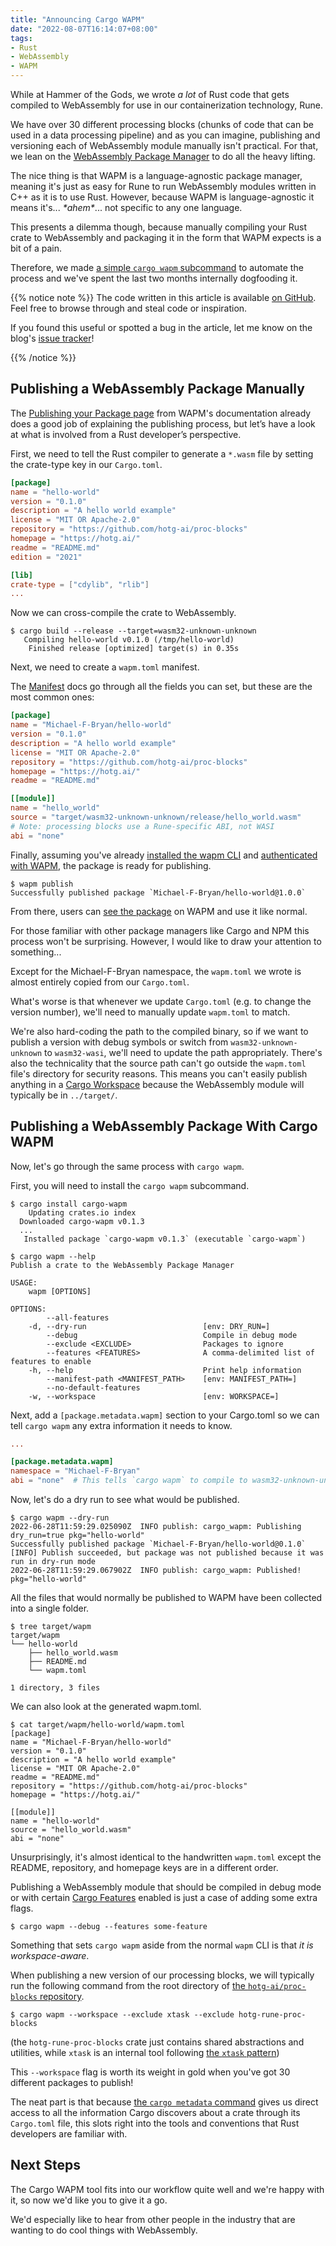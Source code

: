 ```yaml
---
title: "Announcing Cargo WAPM"
date: "2022-08-07T16:14:07+08:00"
tags:
- Rust
- WebAssembly
- WAPM
---
```



While at Hammer of the Gods, we wrote *a lot* of Rust code that gets compiled to
WebAssembly for use in our containerization technology, Rune.

We have over 30 different processing blocks (chunks of code that can be used in
a data processing pipeline) and as you can imagine, publishing and versioning
each of WebAssembly module manually isn't practical. For that, we lean on the
[WebAssembly Package Manager][wapm] to do all the heavy lifting.

The nice thing is that WAPM is a language-agnostic package manager, meaning it's
just as easy for Rune to run WebAssembly modules written in C++ as it is to use
Rust. However, because WAPM is language-agnostic it means it's... *\*ahem\**...
not specific to any one language.

This presents a dilemma though, because manually compiling your Rust crate to
WebAssembly and packaging it in the form that WAPM expects is a bit of a pain.

Therefore, we made [a simple `cargo wapm` subcommand][cargo-wapm] to automate
the process and we've spent the last two months internally dogfooding it.

{{% notice note %}}
The code written in this article is available [on GitHub][repo]. Feel free to
browse through and steal code or inspiration.

If you found this useful or spotted a bug in the article, let me know on the
blog's [issue tracker][issue]!

[repo]: https://github.com/Michael-F-Bryan/cargo-wapm
[issue]: https://github.com/Michael-F-Bryan/adventures.michaelfbryan.com/issues
{{% /notice %}}


## Publishing a WebAssembly Package Manually

The [Publishing your Package page][publishing] from WAPM's documentation already
does a good job of explaining the publishing process, but let’s have a look at
what is involved from a Rust developer’s perspective.

First, we need to tell the Rust compiler to generate a `*.wasm` file by setting
the crate-type key in our `Cargo.toml`.

```toml
[package]
name = "hello-world"
version = "0.1.0"
description = "A hello world example"
license = "MIT OR Apache-2.0"
repository = "https://github.com/hotg-ai/proc-blocks"
homepage = "https://hotg.ai/"
readme = "README.md"
edition = "2021"

[lib]
crate-type = ["cdylib", "rlib"]
...
```

Now we can cross-compile the crate to WebAssembly.

```console
$ cargo build --release --target=wasm32-unknown-unknown
   Compiling hello-world v0.1.0 (/tmp/hello-world)
    Finished release [optimized] target(s) in 0.35s
```

Next, we need to create a `wapm.toml` manifest.

The [Manifest][manifest] docs go through all the fields you can set, but these
are the most common ones:

```toml
[package]
name = "Michael-F-Bryan/hello-world"
version = "0.1.0"
description = "A hello world example"
license = "MIT OR Apache-2.0"
repository = "https://github.com/hotg-ai/proc-blocks"
homepage = "https://hotg.ai/"
readme = "README.md"

[[module]]
name = "hello_world"
source = "target/wasm32-unknown-unknown/release/hello_world.wasm"
# Note: processing blocks use a Rune-specific ABI, not WASI
abi = "none"
```

Finally, assuming you've already [installed the wapm CLI][install] and
[authenticated with WAPM][auth], the package is ready for publishing.

```console
$ wapm publish
Successfully published package `Michael-F-Bryan/hello-world@1.0.0`
```

From there, users can [see the package][hello-world] on WAPM and use it like
normal.

For those familiar with other package managers like Cargo and NPM this process
won't be surprising. However, I would like to draw your attention to
something...

Except for the Michael-F-Bryan namespace, the `wapm.toml` we wrote is almost
entirely copied from our `Cargo.toml`.

What's worse is that whenever we update `Cargo.toml` (e.g. to change the version
number), we'll need to manually update `wapm.toml` to match.

We're also hard-coding the path to the compiled binary, so if we want to publish
a version with debug symbols or switch from `wasm32-unknown-unknown` to
`wasm32-wasi`, we'll need to update the path appropriately. There's also the
technicality that the source path can't go outside the `wapm.toml` file's
directory for security reasons. This means you can't easily publish anything in
a [Cargo Workspace][workspace] because the WebAssembly module will typically be
in `../target/`.

## Publishing a WebAssembly Package With Cargo WAPM

Now, let's go through the same process with `cargo wapm`.

First, you will need to install the `cargo wapm` subcommand.

```console
$ cargo install cargo-wapm
    Updating crates.io index
  Downloaded cargo-wapm v0.1.3
  ...
   Installed package `cargo-wapm v0.1.3` (executable `cargo-wapm`)

$ cargo wapm --help
Publish a crate to the WebAssembly Package Manager

USAGE:
    wapm [OPTIONS]

OPTIONS:
        --all-features
    -d, --dry-run                          [env: DRY_RUN=]
        --debug                            Compile in debug mode
        --exclude <EXCLUDE>                Packages to ignore
        --features <FEATURES>              A comma-delimited list of features to enable
    -h, --help                             Print help information
        --manifest-path <MANIFEST_PATH>    [env: MANIFEST_PATH=]
        --no-default-features
    -w, --workspace                        [env: WORKSPACE=]
```

Next, add a `[package.metadata.wapm]` section to your Cargo.toml so we can tell
`cargo wapm` any extra information it needs to know.

```toml
...

[package.metadata.wapm]
namespace = "Michael-F-Bryan"
abi = "none"  # This tells `cargo wapm` to compile to wasm32-unknown-unknown
```

Now, let's do a dry run to see what would be published.

```console
$ cargo wapm --dry-run
2022-06-28T11:59:29.025090Z  INFO publish: cargo_wapm: Publishing dry_run=true pkg="hello-world"
Successfully published package `Michael-F-Bryan/hello-world@0.1.0`
[INFO] Publish succeeded, but package was not published because it was run in dry-run mode
2022-06-28T11:59:29.067902Z  INFO publish: cargo_wapm: Published! pkg="hello-world"
```

All the files that would normally be published to WAPM have been collected into a single folder.

```console
$ tree target/wapm
target/wapm
└── hello-world
    ├── hello_world.wasm
    ├── README.md
    └── wapm.toml

1 directory, 3 files
```

We can also look at the generated wapm.toml.

```console
$ cat target/wapm/hello-world/wapm.toml
[package]
name = "Michael-F-Bryan/hello-world"
version = "0.1.0"
description = "A hello world example"
license = "MIT OR Apache-2.0"
readme = "README.md"
repository = "https://github.com/hotg-ai/proc-blocks"
homepage = "https://hotg.ai/"

[[module]]
name = "hello-world"
source = "hello_world.wasm"
abi = "none"
```

Unsurprisingly, it's almost identical to the handwritten `wapm.toml` except the
README, repository, and homepage keys are in a different order.

Publishing a WebAssembly module that should be compiled in debug mode or with
certain [Cargo Features][features] enabled is just a case of adding some extra
flags.

```console
$ cargo wapm --debug --features some-feature
```

Something that sets `cargo wapm` aside from the normal `wapm` CLI is that *it is
workspace-aware*.

When publishing a new version of our processing blocks, we will typically run
the following command from the root directory of [the `hotg-ai/proc-blocks`
repository][proc-blocks].

```
$ cargo wapm --workspace --exclude xtask --exclude hotg-rune-proc-blocks
```

(the `hotg-rune-proc-blocks` crate just contains shared abstractions and
utilities, while `xtask` is an internal tool following [the `xtask`
pattern][xtask])

This `--workspace` flag is worth its weight in gold when you've got 30 different
packages to publish!

The neat part is that because [the `cargo metadata` command][metadata] gives us
direct access to all the information Cargo discovers about a crate through its
`Cargo.toml` file, this slots right into the tools and conventions that Rust
developers are familiar with.

## Next Steps

The Cargo WAPM tool fits into our workflow quite well and we're happy with it,
so now we'd like you to give it a go.

We'd especially like to hear from other people in the industry that are wanting
to do cool things with WebAssembly.

[auth]: https://docs.wasmer.io/ecosystem/wapm/publishing-your-package#creating-an-account-in-wapm
[cargo-wapm]: https://crates.io/crates/cargo-wapm
[features]: https://doc.rust-lang.org/cargo/reference/features.html
[hello-world]: https://wapm.io/Michael-F-Bryan/hello-world
[install]: https://docs.wasmer.io/ecosystem/wasmer/getting-started
[manifest]: https://docs.wasmer.io/ecosystem/wapm/manifest
[metadata]: https://doc.rust-lang.org/cargo/commands/cargo-metadata.html
[proc-blocks]: https://github.com/hotg-ai/proc-blocks
[publishing]: https://docs.wasmer.io/ecosystem/wapm/publishing-your-package
[wapm]: https://wapm.io/
[workspace]: https://doc.rust-lang.org/cargo/reference/workspaces.html
[xtask]: https://github.com/matklad/cargo-xtask
